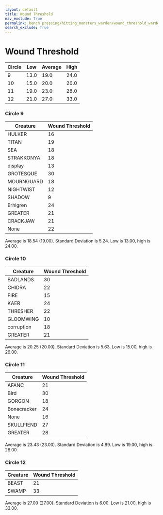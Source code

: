 ```yaml
---
layout: default
title: Wound Threshold
nav_exclude: True
permalink: bench_pressing/hitting_monsters_warden/wound_threshold_warden
search_exclude: True
---
```

# Wound Threshold


| Circle| Low | Average | High|
|-------|-----|---------|-----|
|9 |13.0  |19.0  |24.0  |
|10 |15.0  |20.0  |26.0  |
|11 |19.0  |23.0  |28.0  |
|12 |21.0  |27.0  |33.0  |

### Circle 9

| Creature               | Wound Threshold       |
|------------------------|-------------------|
| HULKER           |        16         |
| TITAN            |        19         |
| SEA              |        18         |
| STRAKKONYA       |        18         |
| display          |        13         |
| GROTESQUE        |        30         |
| MOURNGUARD       |        18         |
| NIGHTWIST        |        12         |
| SHADOW           |         9         |
| Erhlgren         |        24         |
| GREATER          |        21         |
| CRACKJAW         |        21         |
| None             |        22         |

Average is 18.54 (19.00). Standard Deviation is 5.24. Low is 13.00, high is 24.00.

### Circle 10

| Creature               | Wound Threshold       |
|------------------------|-------------------|
| BADLANDS         |        30         |
| CHIDRA           |        22         |
| FIRE             |        15         |
| KAER             |        24         |
| THRESHER         |        22         |
| GLOOMWING        |        10         |
| corruption       |        18         |
| GREATER          |        21         |

Average is 20.25 (20.00). Standard Deviation is 5.63. Low is 15.00, high is 26.00.

### Circle 11

| Creature               | Wound Threshold       |
|------------------------|-------------------|
| AFANC            |        21         |
| Bird             |        30         |
| GORGON           |        18         |
| Bonecracker      |        24         |
| None             |        16         |
| SKULLFIEND       |        27         |
| GREATER          |        28         |

Average is 23.43 (23.00). Standard Deviation is 4.89. Low is 19.00, high is 28.00.

### Circle 12

| Creature               | Wound Threshold       |
|------------------------|-------------------|
| BEAST            |        21         |
| SWAMP            |        33         |

Average is 27.00 (27.00). Standard Deviation is 6.00. Low is 21.00, high is 33.00.

